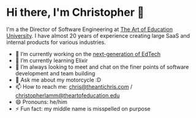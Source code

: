 # Hi there, I'm Christopher 👋

I'm a the Director of Software Engineering at [The Art of Education University](https://theartofeducation.edu/). I have almost 20 years of experience creating large SaaS and internal products for various industries.

- 🔭 I’m currently working on the [next-generation of EdTech](https://github.com/theartofeducation)
- 🌱 I’m currently learning Elixir
- 👯 I’m always looking to meet and chat on the finer points of software development and team building
- 💬 Ask me about my motorcycle :D
- 📫 How to reach me: chris@theantichris.com / christopherlamm@theartofeducation.edu
- 😄 Pronouns: he/him
- ⚡ Fun fact: my middle name is misspelled on purpose
